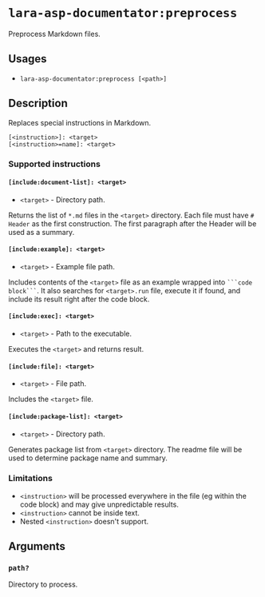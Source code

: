 <!-- Generated automatically. Do not edit. -->

# `lara-asp-documentator:preprocess`

Preprocess Markdown files.

## Usages

* `lara-asp-documentator:preprocess [<path>]`

## Description

Replaces special instructions in Markdown.

```plain
[<instruction>]: <target>
[<instruction>=name]: <target>
```

### Supported instructions

#### `[include:document-list]: <target>`

* `<target>` - Directory path.

Returns the list of `*.md` files in the `<target>` directory. Each file
must have `# Header` as the first construction. The first paragraph
after the Header will be used as a summary.

#### `[include:example]: <target>`

* `<target>` - Example file path.

Includes contents of the `<target>` file as an example wrapped into
` ```code block``` `. It also searches for `<target>.run` file, execute
it if found, and include its result right after the code block.

#### `[include:exec]: <target>`

* `<target>` - Path to the executable.

Executes the `<target>` and returns result.

#### `[include:file]: <target>`

* `<target>` - File path.

Includes the `<target>` file.

#### `[include:package-list]: <target>`

* `<target>` - Directory path.

Generates package list from `<target>` directory. The readme file will be
used to determine package name and summary.

### Limitations

* `<instruction>` will be processed everywhere in the file (eg within
  the code block) and may give unpredictable results.
* `<instruction>` cannot be inside text.
* Nested `<instruction>` doesn't support.

## Arguments

### `path?`

Directory to process.
